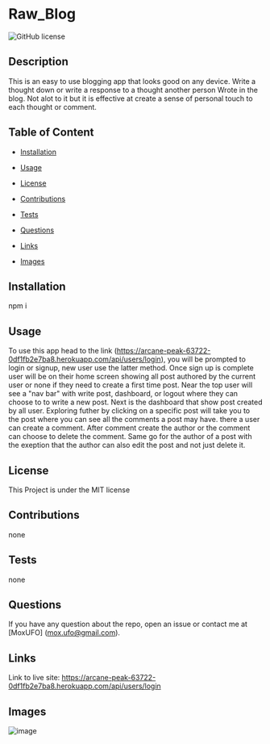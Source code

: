 
# Raw_Blog
![GitHub license](https://img.shields.io/badge/license-MIT-blue.svg)

## Description

This is an easy to use blogging app that looks good on any device. Write a thought down or write a response
to a thought another person Wrote in the blog. Not alot to it but it is effective at create a sense of personal
touch to each thought or comment. 

## Table of Content

* [Installation](#installation)

* [Usage](#usage)

* [License](#license)

* [Contributions](#contributions)

* [Tests](#tests)

* [Questions](#questions)

* [Links](#links)

* [Images](#images)

## Installation

npm i

## Usage

To use this app head to the link (https://arcane-peak-63722-0df1fb2e7ba8.herokuapp.com/api/users/login), you will be prompted to login or signup, new user use the latter method.
Once sign up is complete user will be on their home screen showing all post authored by the current user or
none if they need to create a first time post. Near the top user will see a "nav bar" with write post, dashboard,
or logout where they can choose to to write a new post. Next is the dashboard that show post created by all user.
Exploring futher by clicking on a specific post will take you to the post where you can see all the comments a post may have.
there a user can create a comment. After comment create the author or the comment can choose to delete the comment. Same
go for the author of a post with the exeption that the author can also edit the post and not just delete it.



## License

This Project is under the MIT license

## Contributions

none

## Tests


none 

## Questions

If you have any question about the repo, open an issue or contact me at [MoxUFO] (mox.ufo@gmail.com).

## Links

Link to live site: https://arcane-peak-63722-0df1fb2e7ba8.herokuapp.com/api/users/login

## Images

![image](https://github.com/MoxUFO/Raw_Blog/assets/121896793/fe99a652-3fa8-405c-b276-a53dfb758af3)


